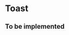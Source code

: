 # Toast

## To be implemented

<ComponentReference :data="data"></ComponentReference>

<script setup lang="ts">
import {data} from '../../data/components/toast.data'
import ComponentReference from '../../components/ComponentReference.vue'
</script>
